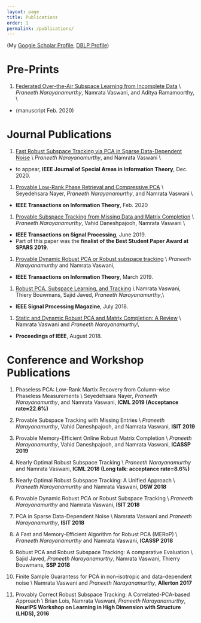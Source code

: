 ```yaml
---
layout: page
title: Publications
order: 1
permalink: /publications/
---
```


(My [Google Scholar Profile](https://scholar.google.com/citations?hl=en&user=oCNli74AAAAJ&view_op=list_works&authuser=1&sortby=pubdate), [DBLP Profile](https://dblp.uni-trier.de/pers/hd/n/Narayanamurthy:Praneeth))


# Pre-Prints
1. [Federated Over-the-Air Subspace Learning from Incomplete Data](https://arxiv.org/pdf/2002.12873.pdf) \\
*Praneeth Narayanamurthy*, Namrata Vaswani, and Aditya Ramamoorthy, \\
 - (manuscript Feb. 2020)

# Journal Publications
1. [Fast Robust Subspace Tracking via PCA in Sparse Data-Dependent Noise](https://arxiv.org/abs/2006.08030) \\
*Praneeth Narayanamurthy*, and Namrata Vaswani \\
- to appear, **IEEE Journal of Special Areas in Information Theory**, Dec. 2020.

1. [Provable Low-Rank Phase Retrieval and Compressive PCA](https://arxiv.org/abs/1902.04972) \\
Seyedehsara Nayer, *Praneeth Narayanamurthy*, and Namrata Vaswani \\
 - **IEEE Transactions on Information Theory**, Feb. 2020 


1. [Provable Subspace Tracking from Missing Data and Matrix Completion](https://arxiv.org/abs/1810.03051) \\
*Praneeth Narayanamurthy*, Vahid Daneshpajooh, Namrata Vaswani \\
 - **IEEE Transactions on Signal Processing**, June 2019.
 - Part of this paper was the **finalist of the Best Student Paper Award at SPARS 2019**.


1. [Provable Dynamic Robust PCA or Robust subspace tracking](https://arxiv.org/abs/1705.08948) \\
*Praneeth Narayanamurthy* and Namrata Vaswani,
  - **IEEE Transactions on Information Theory**, March 2019.

1. [Robust PCA, Subspace Learning, and Tracking](https://arxiv.org/abs/1711.09492) \\
Namrata Vaswani, Thiery Bouwmans, Sajid Javed, *Praneeth Narayanamurthy*,\\
  - **IEEE Signal Processing Magazine**, July 2018.

1. [Static and Dynamic Robust PCA and Matrix Completion: A Review](https://arxiv.org/abs/1803.00651) \\
Namrata Vaswani and *Praneeth Narayanamurthy*\\
  - **Proceedings of IEEE**, August 2018.


# Conference and Workshop Publications

1. Phaseless PCA: Low-Rank Martix Recovery from Column-wise Phaseless Measurements \\
Seyedehsara Nayer, *Praneeth Narayanamurthy*, and Namrata Vaswani, **ICML 2019 (Acceptance rate=22.6%)**

1. Provable Subspace Tracking with Missing Entries \\
*Praneeth Narayanamurthy*, Vahid Daneshpajooh, and Namrata Vaswani, **ISIT 2019**

1. Provable Memory-Efficient Online Robust Matrix Completion \\
*Praneeth Narayanamurthy*, Vahid Daneshpajooh, and Namrata Vaswani, **ICASSP 2019**

1. Nearly Optimal Robust Subspace Tracking \\
*Praneeth Narayanamurthy* and Namrata Vaswani, **ICML 2018 (Long talk: acceptance rate=8.6%)**

1. Nearly Optimal Robust Subspace Tracking: A Unified Approach \\
*Praneeth Narayanamurthy* and Namrata Vaswani, **DSW 2018**

1. Provable Dynamic Robust PCA or Robust Subspace Tracking \\
*Praneeth Narayanamurthy* and Namrata Vaswani, **ISIT 2018**

1. PCA in Sparse Data-Dependent Noise \\
Namrata Vaswani and *Praneeth Narayanamurthy*, **ISIT 2018**

1. A Fast and Memory-Efficient Algorithm for Robust PCA (MERoP) \\
*Praneeth Narayanamurthy* and Namrata Vaswani, **ICASSP 2018**

1. Robust PCA and Robust Subspace Tracking: A comparative Evaluation \\
Sajid Javed, *Praneeth Narayanamurthy*, Namrata Vaswani, Thierry Bouwmans, **SSP 2018**

1. Finite Sample Guarantess for PCA in non-isotropic and data-dependent noise \\
Namrata Vaswani and *Praneeth Narayanamurthy*, **Allerton 2017**

1. Provably Correct Robust Subspace Tracking: A Correlated-PCA-based Approach \\
Brian Lois, Namrata Vaswani, *Praneeth Narayanamurthy*, **NeurIPS Workshop on Learning in High Dimension with Structure (LHDS), 2016**

